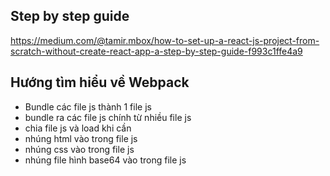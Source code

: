 
## Step by step guide
https://medium.com/@tamir.mbox/how-to-set-up-a-react-js-project-from-scratch-without-create-react-app-a-step-by-step-guide-f993c1ffe4a9

## Hướng tìm hiểu về Webpack
- Bundle các file js thành 1 file js
- bundle ra các file js chính từ nhiều file js
- chia file js và load khi cần
- nhúng html vào trong file js
- nhúng css vào trong file js
- nhúng file hình base64 vào trong file js
